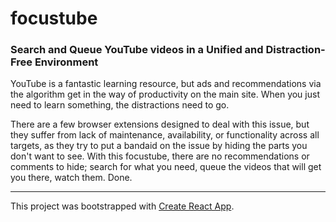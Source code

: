 # focustube
### Search and Queue YouTube videos in a Unified and Distraction-Free Environment

YouTube is a fantastic learning resource, but ads and recommendations via the algorithm get in the way of productivity on the main site. When you just need to learn something, the distractions need to go.

There are a few browser extensions designed to deal with this issue, but they suffer from lack of maintenance, availability, or functionality across all targets, as they try to put a bandaid on the issue by hiding the parts you don't want to see. With this focustube, there are no recommendations or comments to hide; search for what you need, queue the videos that will get you there, watch them. Done.

<hr>

This project was bootstrapped with [Create React App](https://github.com/facebook/create-react-app).
